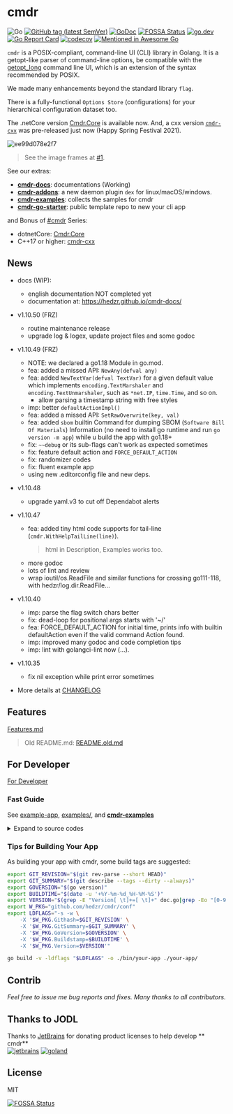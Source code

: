 # cmdr

<!-- [![Build Status](https://travis-ci.org/hedzr/cmdr.svg?branch=master)](https://travis-ci.org/hedzr/cmdr) -->

![Go](https://github.com/hedzr/cmdr/workflows/Go/badge.svg)
[![GitHub tag (latest SemVer)](https://img.shields.io/github/tag/hedzr/cmdr.svg?label=release)](https://github.com/hedzr/cmdr/releases)
[![GoDoc](https://img.shields.io/badge/godoc-reference-blue.svg?style=flat)](https://godoc.org/github.com/hedzr/cmdr) [![FOSSA Status](https://app.fossa.com/api/projects/git%2Bgithub.com%2Fhedzr%2Fcmdr.svg?type=shield)](https://app.fossa.com/projects/git%2Bgithub.com%2Fhedzr%2Fcmdr?ref=badge_shield)
[![go.dev](https://img.shields.io/badge/go.dev-reference-green)](https://pkg.go.dev/github.com/hedzr/cmdr)
[![Go Report Card](https://goreportcard.com/badge/github.com/hedzr/cmdr)](https://goreportcard.com/report/github.com/hedzr/cmdr)
[![codecov](https://codecov.io/gh/hedzr/cmdr/branch/master/graph/badge.svg)](https://codecov.io/gh/hedzr/cmdr)<!--
[![Coverage Status](https://coveralls.io/repos/github/hedzr/cmdr/badge.svg?branch=master)](https://coveralls.io/github/hedzr/cmdr?branch=master)-->
[![Mentioned in Awesome Go](https://awesome.re/mentioned-badge.svg)](https://github.com/avelino/awesome-go#command-line)

<!-- https://gowalker.org/github.com/hedzr/cmdr -->

`cmdr` is a POSIX-compliant, command-line UI (CLI) library in Golang.
It is a getopt-like parser of command-line options,
be compatible with the [getopt_long](http://www.gnu.org/s/libc/manual/html_node/Argument-Syntax.html#Argument-Syntax)
command line UI, which is an extension of the syntax recommended by POSIX.

We made many enhancements beyond the standard library `flag`.

There is a fully-functional `Options Store` (configurations) for your
hierarchical configuration dataset too.

The .netCore version [Cmdr.Core](https://github.com/hedzr/Cmdr.Core) is available now. And, a cxx
version [`cmdr-cxx`](https://github.com/hedzr/cmdr-cxx) was pre-released just now (Happy Spring Festival 2021).

![ee99d078e2f7](https://user-images.githubusercontent.com/12786150/72876202-f49ee500-3d30-11ea-9de0-434bf8decf90.gif)

<!-- built by https://ezgif.com/ -->

> See the image frames at [#1](https://github.com/hedzr/cmdr/issues/1#issuecomment-567779978).

See our extras:

- [**cmdr-docs**](https://github.com/hedzr/cmdr-docs): documentations (Working)
- [**cmdr-addons**](https://github.com/hedzr/cmdr-addons): a new daemon plugin `dex` for linux/macOS/windows.
- [**cmdr-examples**](https://github.com/hedzr/cmdr-examples): collects the samples for cmdr
- [**cmdr-go-starter**](https://github.com/hedzr/cmdr-go-starter): public template repo to new your cli app

and Bonus of [#cmdr](https://github.com/topics/cmdr) Series:

- dotnetCore: [Cmdr.Core](https://github.com/hedzr/Cmdr.Core)
- C++17 or higher: [cmdr-cxx](https://github.com/hedzr/cmdr-cxx)

## News

- docs (WIP):
    - english documentation NOT completed yet
    - documentation at: <https://hedzr.github.io/cmdr-docs/>

- v1.10.50 (FRZ)
  - routine maintenance release
  - upgrade log & logex, update project files and some godoc

- v1.10.49 (FRZ)
  - NOTE: we declared a go1.18 Module in go.mod.
  - fea: added a missed API: `NewAny(defval any)`
  - fea: added `NewTextVar(defval TextVar)` for a given default value which implements `encoding.TextMarshaler` and `encoding.TextUnmarshaler`, such as `*net.IP`, `time.Time`, and so on.
    - allow parsing a timestamp string with free styles
  - imp: better `defaultActionImpl()`
  - fea: added a missed API: `SetRawOverwrite(key, val)`
  - fea: added `sbom` builtin Command for dumping SBOM (`Software Bill Of Materials`) Information (no need to install go runtime and run `go version -m app`) while u build the app with go1.18+
  - fix: `~~debug` or its sub-flags can't work as expected sometimes
  - fix: feature default action and `FORCE_DEFAULT_ACTION`
  - fix: randomizer codes
  - fix: fluent example app
  - using new .editorconfig file and new deps.

- v1.10.48
  - upgrade yaml.v3 to cut off Dependabot alerts

- v1.10.47
  - fea: added tiny html code supports for tail-line (`cmdr.WithHelpTailLine(line)`).
    > html in Description, Examples works too.
  - more godoc
  - lots of lint and review
  - wrap ioutil/os.ReadFile and similar functions for crossing go111-118, with hedzr/log.dir.ReadFile...

- v1.10.40
    - imp: parse the flag switch chars better
    - fix: dead-loop for positional args starts with '~/'
    - fea: FORCE_DEFAULT_ACTION for initial time, prints info with builtin defaultAction even if the valid command Action found. 
    - imp: improved many godoc and code completion tips
    - imp: lint with golangci-lint now (...).

- v1.10.35
    - fix nil exception while print error sometimes

- More details at [CHANGELOG](./CHANGELOG)

## Features

[Features.md](old/Features.md)

> Old README.md: [README.old.md](old/README.old.md)

## For Developer

[For Developer](old/Developer.md)

### Fast Guide

See [example-app](https://github.com/hedzr/cmdr/tree/master/examples/example-app/), [examples/](https://github.com/hedzr/cmdr/tree/master/examples/), and [**cmdr-examples**](https://github.com/hedzr/cmdr-examples)

<details>
	<summary> Expand to source codes </summary>

```go
package main

import (
	"fmt"
	"github.com/hedzr/cmdr"
	"github.com/hedzr/cmdr/examples/internal"
	"github.com/hedzr/cmdr/plugin/pprof"
	"github.com/hedzr/cmdr/tool"
	"github.com/hedzr/log"
	"github.com/hedzr/log/isdelve"
	"github.com/hedzr/logex/build"
	"gopkg.in/hedzr/errors.v3"
)

func main() {
	Entry()
}

func Entry() {
	root := buildRootCmd()
	if err := cmdr.Exec(root, options...); err != nil {
		log.Fatalf("error occurs in app running: %+v\n", err)
	}
}

func buildRootCmd() (rootCmd *cmdr.RootCommand) {
	root := cmdr.Root(appName, version).
		// AddGlobalPreAction(func(cmd *cmdr.Command, args []string) (err error) {
		//	// cmdr.Set("enable-ueh", true)
		//	return
		// }).
		// AddGlobalPreAction(func(cmd *cmdr.Command, args []string) (err error) {
		//	//fmt.Printf("# global pre-action 2, exe-path: %v\n", cmdr.GetExecutablePath())
		//	return
		// }).
		// AddGlobalPostAction(func(cmd *cmdr.Command, args []string) {
		//	//fmt.Println("# global post-action 1")
		// }).
		// AddGlobalPostAction(func(cmd *cmdr.Command, args []string) {
		//	//fmt.Println("# global post-action 2")
		// }).
		Copyright(copyright, "hedzr").
		Description(desc, longDesc).
		Examples(examples)
	rootCmd = root.RootCommand()

	// for your biz-logic, constructing an AttachToCmdr(root *cmdr.RootCmdOpt) is recommended.
	// see our full sample and template repo: https://github.com/hedzr/cmdr-go-starter
	// core.AttachToCmdr(root.RootCmdOpt())

	// These lines are removable

	cmdr.NewBool(false).
		Titles("enable-ueh", "ueh").
		Description("Enables the unhandled exception handler?").
		AttachTo(root)
	// cmdrPanic(root)
	cmdrSoundex(root)
	// pprof.AttachToCmdr(root.RootCmdOpt())
	return
}

func cmdrSoundex(root cmdr.OptCmd) {

	cmdr.NewSubCmd().Titles("soundex", "snd", "sndx", "sound").
		Description("soundex test").
		Group("Test").
		TailPlaceholder("[text1, text2, ...]").
		Action(func(cmd *cmdr.Command, args []string) (err error) {
			for ix, s := range args {
				fmt.Printf("%5d. %s => %s\n", ix, s, tool.Soundex(s))
			}
			return
		}).
		AttachTo(root)

}

func onUnhandledErrorHandler(err interface{}) {
	if cmdr.GetBoolR("enable-ueh") {
		dumpStacks()
	}

	panic(err) // re-throw it
}

func dumpStacks() {
	fmt.Printf("\n\n=== BEGIN goroutine stack dump ===\n%s\n=== END goroutine stack dump ===\n\n", errors.DumpStacksAsString(true))
}

func init() {
	options = append(options, cmdr.WithUnhandledErrorHandler(onUnhandledErrorHandler))

	options = append(options,
		cmdr.WithLogx(build.New(build.NewLoggerConfigWith(
			defaultDebugEnabled, defaultLoggerBackend, defaultLoggerLevel,
			log.WithTimestamp(true, "")))))

	options = append(options, cmdr.WithHelpTailLine(`
# Type '-h'/'-?' or '--help' to get command help screen.
# Star me if it's helpful: https://github.com/hedzr/cmdr/examples/example-app
`))

	if isDebugBuild() {
		options = append(options, pprof.GetCmdrProfilingOptions())
	}

	// enable '--trace' command line option to toggle a internal trace mode (can be retrieved by cmdr.GetTraceMode())
	// import "github.com/hedzr/cmdr-addons/pkg/plugins/trace"
	// trace.WithTraceEnable(defaultTraceEnabled)
	// Or:
	optAddTraceOption := cmdr.WithXrefBuildingHooks(func(root *cmdr.RootCommand, args []string) {
		cmdr.NewBool(false).
			Titles("trace", "tr").
			Description("enable trace mode for tcp/mqtt send/recv data dump", "").
			// Action(func(cmd *cmdr.Command, args []string) (err error) { println("trace mode on"); cmdr.SetTraceMode(true); return; }).
			Group(cmdr.SysMgmtGroup).
			AttachToRoot(root)
	}, nil)
	options = append(options, optAddTraceOption)
	// options = append(options, optAddServerExtOpt«ion)

	// allow and search '.<appname>.yml' at first
	locations := []string{".$APPNAME.yml"}
	locations = append(locations, cmdr.GetPredefinedLocations()...)
	options = append(options, cmdr.WithPredefinedLocations(locations...))

	options = append(options, internal.NewAppOption())
}

func isDebugBuild() bool { return isdelve.Enabled }

var options []cmdr.ExecOption

//goland:noinspection GoNameStartsWithPackageName
const (
	appName   = "example-app"
	version   = "0.2.5"
	copyright = "example-app - A devops tool - cmdr series"
	desc      = "example-app is an effective devops tool. It make an demo application for 'cmdr'"
	longDesc  = `example-app is an effective devops tool. It make an demo application for 'cmdr'.
`
	examples = `
$ {{.AppName}} gen shell [--bash|--zsh|--fish|--auto]
  generate bash/shell completion scripts
$ {{.AppName}} gen man
  generate linux man page 1
$ {{.AppName}} --help
  show help screen.
$ {{.AppName}} --help --man
  show help screen in manpage viewer (for linux/darwin).
`
	overview = ``

	zero = 0

	defaultTraceEnabled  = true
	defaultDebugEnabled  = false
	defaultLoggerLevel   = "debug"
	defaultLoggerBackend = "logrus"
)
```

</details>

### Tips for Building Your App

As building your app with cmdr, some build tags are suggested:

```bash
export GIT_REVISION="$(git rev-parse --short HEAD)"
export GIT_SUMMARY="$(git describe --tags --dirty --always)"
export GOVERSION="$(go version)"
export BUILDTIME="$(date -u '+%Y-%m-%d_%H-%M-%S')"
export VERSION="$(grep -E "Version[ \t]+=[ \t]+" doc.go|grep -Eo "[0-9.]+")"
export W_PKG="github.com/hedzr/cmdr/conf"
export LDFLAGS="-s -w \
    -X '$W_PKG.Githash=$GIT_REVISION' \
    -X '$W_PKG.GitSummary=$GIT_SUMMARY' \
    -X '$W_PKG.GoVersion=$GOVERSION' \
    -X '$W_PKG.Buildstamp=$BUILDTIME' \
    -X '$W_PKG.Version=$VERSION'"

go build -v -ldflags "$LDFLAGS" -o ./bin/your-app ./your-app/
```

## Contrib

_Feel free to issue me bug reports and fixes. Many thanks to all contributors._

## Thanks to JODL

Thanks to [JetBrains](https://www.jetbrains.com/?from=cmdr) for donating product licenses to help develop **
cmdr**  
	[![jetbrains](https://gist.githubusercontent.com/hedzr/447849cb44138885e75fe46f1e35b4a0/raw/bedfe6923510405ade4c034c5c5085487532dee4/jetbrains-variant-4.svg)](https://www.jetbrains.com/?from=hedzr/cmdr)
[![goland](https://gist.githubusercontent.com/hedzr/447849cb44138885e75fe46f1e35b4a0/raw/ca8ac2694906f5650d585263dbabfda52072f707/logo-goland.svg)](https://www.jetbrains.com/?from=hedzr/cmdr)

## License

MIT

[![FOSSA Status](https://app.fossa.com/api/projects/git%2Bgithub.com%2Fhedzr%2Fcmdr.svg?type=large)](https://app.fossa.com/projects/git%2Bgithub.com%2Fhedzr%2Fcmdr?ref=badge_large)

